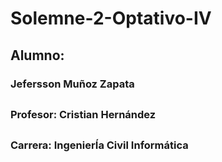 # Solemne-2-Optativo-IV
<h2> Alumno: <h3> Jefersson Muñoz Zapata </h3> </h2>
<h2> <h3> Profesor: Cristian Hernández </h3> </h2>
<h2> <h3> Carrera: IngenierÍa Civil Informática </h3> </h2>


